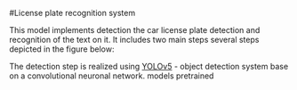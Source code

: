 #License plate recognition system

This model implements detection the car license plate detection and recognition of the text on it.
It includes two main steps several steps depicted in the figure below:




The detection step is realized using [YOLOv5](https://github.com/ultralytics/yolov5) - object detection system base on a convolutional neuronal network. models pretrained
